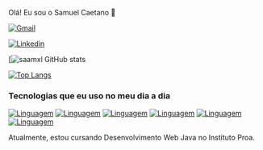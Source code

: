 
Olá! Eu sou o Samuel Caetano 👋

[![Gmail](https://img.shields.io/badge/Gmail-D14836?style=for-the-badge&logo=gmail&logoColor=white)](https://mailto:samucaetano00@gmail.google.com/mail/u/0/#inbox)

[![Linkedin](https://img.shields.io/badge/LinkedIn-0077B5?style=for-the-badge&logo=linkedin&logoColor=white)](https://www.linkedin.com/in/samuel-caetano-41219b240/)

[![saamxl GitHub stats](https://github-readme-stats.vercel.app/api?username=saamxl&show_icons=true&theme=dark)

[![Top Langs](https://github-readme-stats.vercel.app/api/top-langs/?username=saamxl&hide_progress=true)](https://github.com/saamxl/github-readme-stats)

### Tecnologias que eu uso no meu dia a dia
[![Linguagem](https://img.shields.io/badge/HTML5-E34F26?style=for-the-badge&logo=html5&logoColor=white)]()
[![Linguagem](https://img.shields.io/badge/CSS3-1572B6?style=for-the-badge&logo=css3&logoColor=white)]()
[![Linguagem](https://img.shields.io/badge/JavaScript-F7DF1E?style=for-the-badge&logo=javascript&logoColor=black)]()
[![Linguagem](https://img.shields.io/badge/Java-ED8B00?style=for-the-badge&logo=openjdk&logoColor=white)]()
[![Linguagem](https://img.shields.io/badge/MySQL-00000F?style=for-the-badge&logo=mysql&logoColor=white)]()
[![Linguagem](https://img.shields.io/badge/Node.js-43853D?style=for-the-badge&logo=node.js&logoColor=white)]()

Atualmente, estou cursando Desenvolvimento Web Java no Instituto Proa.

